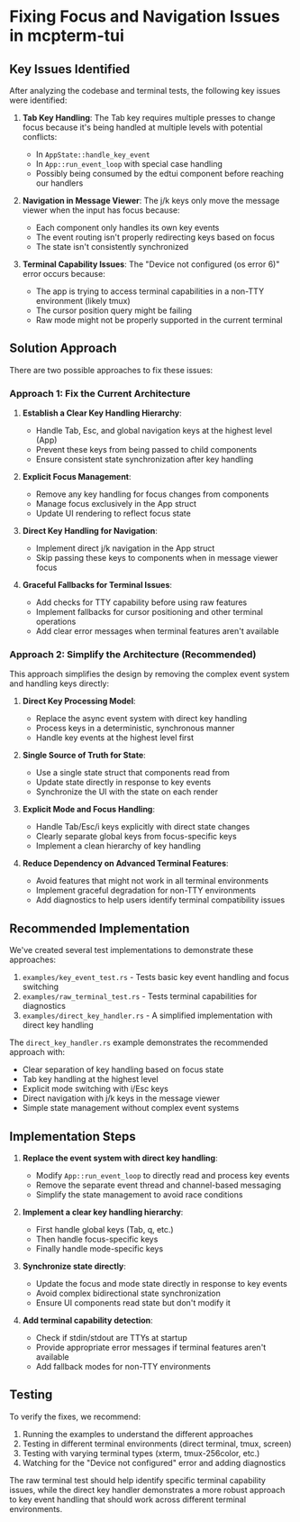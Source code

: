 # Fixing Focus and Navigation Issues in mcpterm-tui

## Key Issues Identified

After analyzing the codebase and terminal tests, the following key issues were identified:

1. **Tab Key Handling**: The Tab key requires multiple presses to change focus because it's being handled at multiple levels with potential conflicts:
   - In `AppState::handle_key_event` 
   - In `App::run_event_loop` with special case handling
   - Possibly being consumed by the edtui component before reaching our handlers

2. **Navigation in Message Viewer**: The j/k keys only move the message viewer when the input has focus because:
   - Each component only handles its own key events
   - The event routing isn't properly redirecting keys based on focus
   - The state isn't consistently synchronized

3. **Terminal Capability Issues**: The "Device not configured (os error 6)" error occurs because:
   - The app is trying to access terminal capabilities in a non-TTY environment (likely tmux)
   - The cursor position query might be failing
   - Raw mode might not be properly supported in the current terminal

## Solution Approach

There are two possible approaches to fix these issues:

### Approach 1: Fix the Current Architecture

1. **Establish a Clear Key Handling Hierarchy**:
   - Handle Tab, Esc, and global navigation keys at the highest level (App)
   - Prevent these keys from being passed to child components
   - Ensure consistent state synchronization after key handling

2. **Explicit Focus Management**:
   - Remove any key handling for focus changes from components
   - Manage focus exclusively in the App struct
   - Update UI rendering to reflect focus state

3. **Direct Key Handling for Navigation**:
   - Implement direct j/k navigation in the App struct
   - Skip passing these keys to components when in message viewer focus

4. **Graceful Fallbacks for Terminal Issues**:
   - Add checks for TTY capability before using raw features
   - Implement fallbacks for cursor positioning and other terminal operations
   - Add clear error messages when terminal features aren't available

### Approach 2: Simplify the Architecture (Recommended)

This approach simplifies the design by removing the complex event system and handling keys directly:

1. **Direct Key Processing Model**:
   - Replace the async event system with direct key handling
   - Process keys in a deterministic, synchronous manner
   - Handle key events at the highest level first

2. **Single Source of Truth for State**:
   - Use a single state struct that components read from
   - Update state directly in response to key events
   - Synchronize the UI with the state on each render

3. **Explicit Mode and Focus Handling**:
   - Handle Tab/Esc/i keys explicitly with direct state changes
   - Clearly separate global keys from focus-specific keys
   - Implement a clean hierarchy of key handling

4. **Reduce Dependency on Advanced Terminal Features**:
   - Avoid features that might not work in all terminal environments
   - Implement graceful degradation for non-TTY environments
   - Add diagnostics to help users identify terminal compatibility issues

## Recommended Implementation

We've created several test implementations to demonstrate these approaches:

1. `examples/key_event_test.rs` - Tests basic key event handling and focus switching
2. `examples/raw_terminal_test.rs` - Tests terminal capabilities for diagnostics
3. `examples/direct_key_handler.rs` - A simplified implementation with direct key handling

The `direct_key_handler.rs` example demonstrates the recommended approach with:
- Clear separation of key handling based on focus state
- Tab key handling at the highest level
- Explicit mode switching with i/Esc keys
- Direct navigation with j/k keys in the message viewer
- Simple state management without complex event systems

## Implementation Steps

1. **Replace the event system with direct key handling**:
   - Modify `App::run_event_loop` to directly read and process key events
   - Remove the separate event thread and channel-based messaging
   - Simplify the state management to avoid race conditions

2. **Implement a clear key handling hierarchy**:
   - First handle global keys (Tab, q, etc.)
   - Then handle focus-specific keys
   - Finally handle mode-specific keys

3. **Synchronize state directly**:
   - Update the focus and mode state directly in response to key events
   - Avoid complex bidirectional state synchronization
   - Ensure UI components read state but don't modify it

4. **Add terminal capability detection**:
   - Check if stdin/stdout are TTYs at startup
   - Provide appropriate error messages if terminal features aren't available
   - Add fallback modes for non-TTY environments

## Testing

To verify the fixes, we recommend:
1. Running the examples to understand the different approaches
2. Testing in different terminal environments (direct terminal, tmux, screen)
3. Testing with varying terminal types (xterm, tmux-256color, etc.)
4. Watching for the "Device not configured" error and adding diagnostics

The raw terminal test should help identify specific terminal capability issues, while the direct key handler demonstrates a more robust approach to key event handling that should work across different terminal environments.